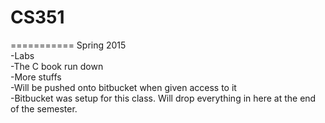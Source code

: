 # CS351
===========
Spring 2015  
-Labs  
-The C book run down  
-More stuffs  
-Will be pushed onto bitbucket when given access to it  
-Bitbucket was setup for this class. Will drop everything in here at the end of the semester.  
